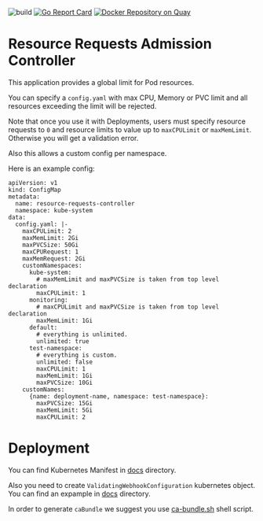 ![build](https://travis-ci.com/devopyio/resource-requests-admission-controller.svg?branch=master)
[![Go Report Card](https://goreportcard.com/badge/github.com/devopyio/resource-requests-admission-controller)](https://goreportcard.com/report/github.com/devopyio/resource-requests-admission-controller)
[![Docker Repository on Quay](https://quay.io/repository/devopyio/resource-requests-admission-controller/status "Docker Repository on Quay")](https://quay.io/repository/devopyio/resource-requests-admission-controller)

# Resource Requests Admission Controller

This application provides a global limit for Pod resources.

You can specify a `config.yaml` with max CPU, Memory or PVC limit and all resources exceeding the limit will be rejected.

Note that once you use it with Deployments, users must specify resource requests to `0` and resource limits to value up to `maxCPULimit` or `maxMemLimit`. Otherwise you will get a validation error.

Also this allows a custom config per namespace.

Here is an example config:
```
apiVersion: v1
kind: ConfigMap
metadata:
  name: resource-requests-controller
  namespace: kube-system
data:
  config.yaml: |-
    maxCPULimit: 2
    maxMemLimit: 2Gi
    maxPVCSize: 50Gi
    maxCPURequest: 1
    maxMemRequest: 2Gi
    customNamespaces:
      kube-system:
        # maxMemLimit and maxPVCSize is taken from top level declaration
        maxCPULimit: 1
      monitoring:
        # maxCPULimit and maxPVCSize is taken from top level declaration
        maxMemLimit: 1Gi
      default:
        # everything is unlimited.
        unlimited: true
      test-namespace:
        # everything is custom.
        unlimited: false
        maxCPULimit: 1
        maxMemLimit: 1Gi
        maxPVCSize: 10Gi
    customNames:
      {name: deployment-name, namespace: test-namespace}:
        maxPVCSize: 15Gi
        maxMemLimit: 5Gi
        maxCPULimit: 2
```

# Deployment

You can find Kubernetes Manifest in [docs](https://github.com/devopyio/resource-requests-admission-controller/blob/master/docs/deployment.yaml) directory.

Also you need to create `ValidatingWebhookConfiguration` kubernetes object. You can find an expample in [docs](https://github.com/devopyio/resource-requests-admission-controller/blob/master/docs/webhook.yaml) directory.

In order to generate `caBundle` we suggest you use [ca-bundle.sh](https://github.com/devopyio/resource-requests-admission-controller/blob/master/ca-bundle.sh) shell script.

#
